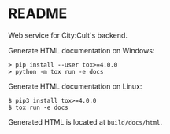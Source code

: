 # README

Web service for City:Cult's backend.

Generate HTML documentation on Windows:

```
> pip install --user tox>=4.0.0
> python -m tox run -e docs
```

Generate HTML documentation on Linux:

```
$ pip3 install tox>=4.0.0
$ tox run -e docs
```

Generated HTML is located at `build/docs/html`.
